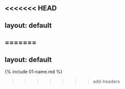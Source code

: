 <<<<<<< HEAD
---
layout: default
---
=======
---
layout: default
---

{% include 01-name.md %}

>>>>>>> add-headers
